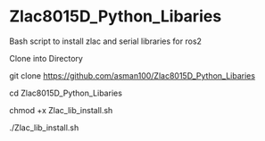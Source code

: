 # Zlac8015D_Python_Libaries
Bash script to install zlac and serial libraries for ros2

Clone into Directory

git clone https://github.com/asman100/Zlac8015D_Python_Libaries

cd Zlac8015D_Python_Libaries

chmod +x Zlac_lib_install.sh

./Zlac_lib_install.sh

